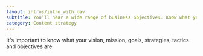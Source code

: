 ```yaml
---
layout: intros/intro_with_nav
subtitle: You’ll hear a wide range of business objectives. Know what you’re looking for before you begin.
category: Content strategy
---
```


It's important to know what your vision, mission, goals, strategies, tactics and objectives are.

